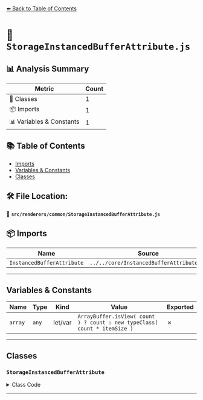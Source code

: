 [⬅️ Back to Table of Contents](../../../index.md)

# 📄 `StorageInstancedBufferAttribute.js`

## 📊 Analysis Summary

| Metric | Count |
|--------|-------|
| 🧱 Classes | 1 |
| 📦 Imports | 1 |
| 📊 Variables & Constants | 1 |

## 📚 Table of Contents

- [Imports](#imports)
- [Variables & Constants](#variables-constants)
- [Classes](#classes)

## 🛠️ File Location:
📂 **`src/renderers/common/StorageInstancedBufferAttribute.js`**

## 📦 Imports

| Name | Source |
|------|--------|
| `InstancedBufferAttribute` | `../../core/InstancedBufferAttribute.js` |


---

## Variables & Constants

| Name | Type | Kind | Value | Exported |
|------|------|------|-------|----------|
| `array` | `any` | let/var | `ArrayBuffer.isView( count ) ? count : new typeClass( count * itemSize )` | ✗ |


---

## Classes

### `StorageInstancedBufferAttribute`

<details><summary>Class Code</summary>

```ts
class StorageInstancedBufferAttribute extends InstancedBufferAttribute {

	/**
	 * Constructs a new storage instanced buffer attribute.
	 *
	 * @param {number|TypedArray} count - The item count. It is also valid to pass a typed array as an argument.
	 * The subsequent parameters are then obsolete.
	 * @param {number} itemSize - The item size.
	 * @param {TypedArray.constructor} [typeClass=Float32Array] - A typed array constructor.
	 */
	constructor( count, itemSize, typeClass = Float32Array ) {

		const array = ArrayBuffer.isView( count ) ? count : new typeClass( count * itemSize );

		super( array, itemSize );

		/**
		 * This flag can be used for type testing.
		 *
		 * @type {boolean}
		 * @readonly
		 * @default true
		 */
		this.isStorageInstancedBufferAttribute = true;

	}

}
```
</details>


---